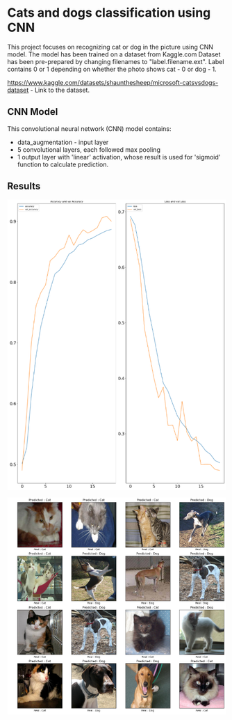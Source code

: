 

# Cats and dogs classification using CNN

This project focuses on recognizing cat or dog in the picture using CNN model. The model has been trained on a dataset from Kaggle.com
Dataset has been pre-prepared by changing filenames to "label.filename.ext". Label contains 0 or 1 depending on whether the photo shows cat - 0 or dog - 1. 

https://www.kaggle.com/datasets/shaunthesheep/microsoft-catsvsdogs-dataset  - Link to the dataset.


## CNN Model

This convolutional neural network (CNN) model contains: 

- data_augmentation - input layer
- 5 convolutional layers, each followed max pooling 
- 1 output layer with 'linear' activation, whose result is used for 'sigmoid' function to calculate prediction.

## Results 

![Plot of results](./ReadmeImg/Results.png)

![Predictions](./ReadmeImg/predictions.png)